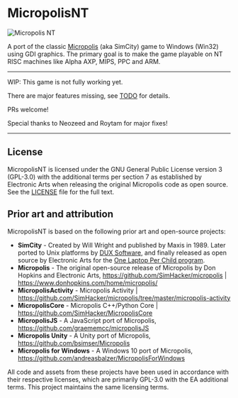 # MicropolisNT

![Micropolis NT](micropolisnt.png)

A port of the classic [Micropolis](https://github.com/SimHacker/micropolis) (aka SimCity) game to Windows (Win32) using GDI graphics. The primary goal is to make the game playable on NT RISC machines like Alpha AXP, MIPS, PPC and ARM.

--------------

WIP: This game is not fully working yet. 

There are major features missing, see [TODO](TODO.md) for details. 

PRs welcome!

Special thanks to Neozeed and Roytam for major fixes!

--------------

## License

MicropolisNT is licensed under the GNU General Public License version 3 (GPL-3.0) with the additional terms per section 7 as established by Electronic Arts when releasing the original Micropolis code as open source. See the [LICENSE](LICENSE) file for the full text.

## Prior art and attribution

MicropolisNT is based on the following prior art and open-source projects:

- **SimCity** - Created by Will Wright and published by Maxis in 1989. Later ported to Unix platforms by [DUX Software](https://web.archive.org/web/19970714233606/http://www.dux.com/simctyux.html), and finally released as open source by Electronic Arts for the [One Laptop Per Child program](https://wiki.laptop.org/go/Micropolis).
- **Micropolis** - The original open-source release of Micropolis by Don Hopkins and Electronic Arts, https://github.com/SimHacker/micropolis | https://www.donhopkins.com/home/micropolis/
- **MicropolisActivity** - Micropolis Activity | https://github.com/SimHacker/micropolis/tree/master/micropolis-activity
- **MicropolisCore** - Micropolis C++/Python Core | https://github.com/SimHacker/MicropolisCore
- **MicropolisJS** - A JavaScript port of Micropolis, https://github.com/graememcc/micropolisJS
- **Micropolis Unity** - A Unity port of Micropolis, https://github.com/bsimser/Micropolis
- **Micropolis for Windows** - A Windows 10 port of Micropolis, https://github.com/andreasbalzer/MicropolisForWindows

All code and assets from these projects have been used in accordance with their respective licenses, which are primarily GPL-3.0 with the EA additional terms. This project maintains the same licensing terms.
